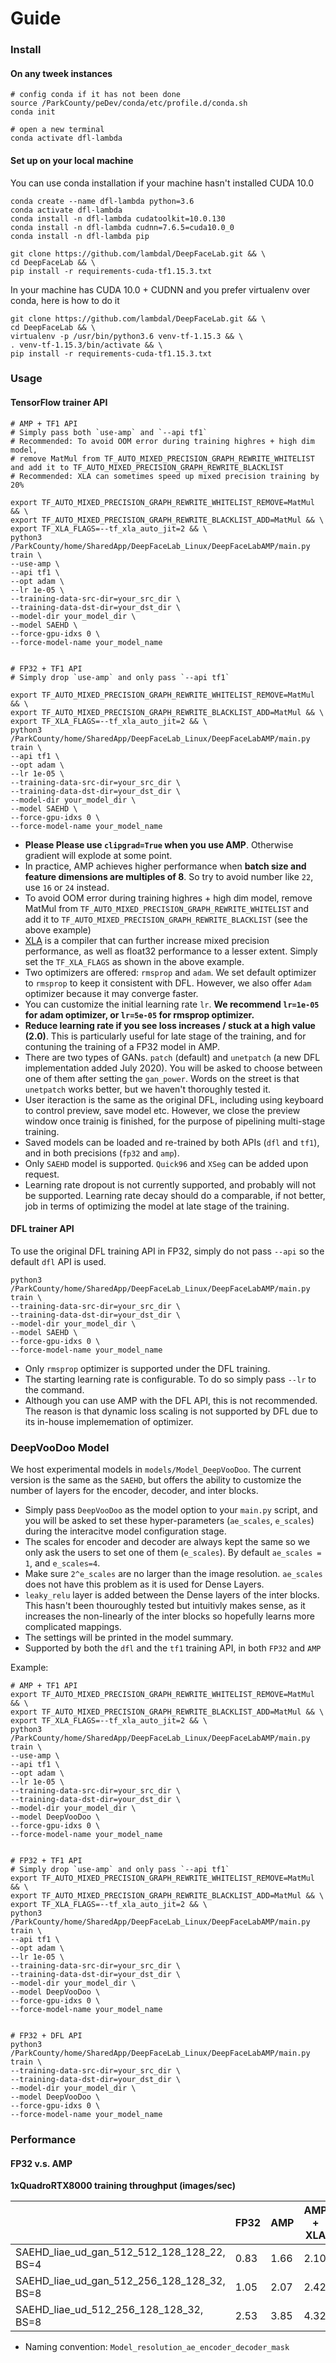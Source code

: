 # Guide


### Install

#### On any tweek instances

```
# config conda if it has not been done
source /ParkCounty/peDev/conda/etc/profile.d/conda.sh
conda init

# open a new terminal
conda activate dfl-lambda
```

#### Set up on your local machine 

You can use conda installation if your machine hasn't installed CUDA 10.0

```
conda create --name dfl-lambda python=3.6
conda activate dfl-lambda
conda install -n dfl-lambda cudatoolkit=10.0.130
conda install -n dfl-lambda cudnn=7.6.5=cuda10.0_0
conda install -n dfl-lambda pip

git clone https://github.com/lambdal/DeepFaceLab.git && \
cd DeepFaceLab && \
pip install -r requirements-cuda-tf1.15.3.txt
```

In your machine has CUDA 10.0 + CUDNN and you prefer virtualenv over conda, here is how to do it

```
git clone https://github.com/lambdal/DeepFaceLab.git && \
cd DeepFaceLab && \
virtualenv -p /usr/bin/python3.6 venv-tf-1.15.3 && \
. venv-tf-1.15.3/bin/activate && \
pip install -r requirements-cuda-tf1.15.3.txt
```

### Usage

####  TensorFlow trainer API

```
# AMP + TF1 API
# Simply pass both `use-amp` and `--api tf1`
# Recommended: To avoid OOM error during training highres + high dim model, 
# remove MatMul from TF_AUTO_MIXED_PRECISION_GRAPH_REWRITE_WHITELIST and add it to TF_AUTO_MIXED_PRECISION_GRAPH_REWRITE_BLACKLIST
# Recommended: XLA can sometimes speed up mixed precision training by 20%

export TF_AUTO_MIXED_PRECISION_GRAPH_REWRITE_WHITELIST_REMOVE=MatMul && \
export TF_AUTO_MIXED_PRECISION_GRAPH_REWRITE_BLACKLIST_ADD=MatMul && \
export TF_XLA_FLAGS=--tf_xla_auto_jit=2 && \
python3 /ParkCounty/home/SharedApp/DeepFaceLab_Linux/DeepFaceLabAMP/main.py train \
--use-amp \
--api tf1 \
--opt adam \
--lr 1e-05 \
--training-data-src-dir=your_src_dir \
--training-data-dst-dir=your_dst_dir \
--model-dir your_model_dir \
--model SAEHD \
--force-gpu-idxs 0 \
--force-model-name your_model_name


# FP32 + TF1 API
# Simply drop `use-amp` and only pass `--api tf1`

export TF_AUTO_MIXED_PRECISION_GRAPH_REWRITE_WHITELIST_REMOVE=MatMul && \
export TF_AUTO_MIXED_PRECISION_GRAPH_REWRITE_BLACKLIST_ADD=MatMul && \
export TF_XLA_FLAGS=--tf_xla_auto_jit=2 && \
python3 /ParkCounty/home/SharedApp/DeepFaceLab_Linux/DeepFaceLabAMP/main.py train \
--api tf1 \
--opt adam \
--lr 1e-05 \
--training-data-src-dir=your_src_dir \
--training-data-dst-dir=your_dst_dir \
--model-dir your_model_dir \
--model SAEHD \
--force-gpu-idxs 0 \
--force-model-name your_model_name
```

* __Please Please use `clipgrad=True` when you use AMP__. Otherwise gradient will explode at some point.
* In practice, AMP achieves higher performance when __batch size and feature dimensions are multiples of 8__. So try to avoid number like `22`, use `16` or `24` instead.
* To avoid OOM error during training highres + high dim model, remove MatMul from `TF_AUTO_MIXED_PRECISION_GRAPH_REWRITE_WHITELIST` and add it to `TF_AUTO_MIXED_PRECISION_GRAPH_REWRITE_BLACKLIST` (see the above example)
* [XLA](https://www.tensorflow.org/xla) is a compiler that can further increase mixed precision performance, as well as float32 performance to a lesser extent. Simply set the `TF_XLA_FLAGS` as shown in the above example. 
* Two optimizers are offered: `rmsprop` and `adam`. We set default optimizer to `rmsprop` to keep it consistent with DFL. However, we also offer `Adam` optimizer because it may converge faster.
* You can customize the initial learning rate `lr`. __We recommend `lr=1e-05` for adam optimizer, or `lr=5e-05`  for rmsprop optimizer.__
* __Reduce learning rate if you see loss increases / stuck at a high value (2.0)__. This is particularly useful for late stage of the training, and for contuning the training of a FP32 model in AMP.
* There are two types of GANs. `patch` (default) and `unetpatch` (a new DFL implementation added July 2020). You will be asked to choose between one of them after setting the `gan_power`. Words on the street is that `unetpatch` works better, but we haven't thoroughly tested it.
* User iteraction is the same as the original DFL, including using keyboard to control preview, save model etc. However, we close the preview window once trainig is finished, for the purpose of pipelining multi-stage training.
* Saved models can be loaded and re-trained by both APIs (`dfl` and `tf1`), and in both precisions (`fp32` and `amp`). 
* Only `SAEHD` model is supported. `Quick96` and `XSeg` can be added upon request.
* Learning rate dropout is not currently supported, and probably will not be supported. Learning rate decay should do a comparable, if not better, job in terms of optimizing the model at late stage of the training. 

####  DFL trainer API

To use the original DFL training API in FP32, simply do not pass `--api` so the default `dfl` API is used.

```
python3 /ParkCounty/home/SharedApp/DeepFaceLab_Linux/DeepFaceLabAMP/main.py train \
--training-data-src-dir=your_src_dir \
--training-data-dst-dir=your_dst_dir \
--model-dir your_model_dir \
--model SAEHD \
--force-gpu-idxs 0 \
--force-model-name your_model_name
```

* Only `rmsprop` optimizer is supported under the DFL training.
* The starting learning rate is configurable. To do so simply pass `--lr` to the command.
* Although you can use AMP with the DFL API, this is not recommended. The reason is that dynamic loss scaling is not supported by DFL due to its in-house implememation of optimizer.


### DeepVooDoo Model

We host experimental models in `models/Model_DeepVooDoo`. The current version is the same as the `SAEHD`, but offers the ability to customize the number of layers for the encoder, decoder, and inter blocks. 
* Simply pass `DeepVooDoo` as the model option to your `main.py` script, and you will be asked to set these hyper-parameters (`ae_scales`, `e_scales`) during the interacitve model configuration stage. 
* The scales for encoder and decoder are always kept the same so we only ask the users to set one of them (`e_scales`). By default `ae_scales = 1`, and `e_scales=4`. 
* Make sure `2^e_scales` are no larger than the image resolution. `ae_scales` does not have this problem as it is used for Dense Layers.
* `leaky_relu` layer is added between the Dense layers of the inter blocks. This hasn't been thouroughly tested but intuitivly makes sense, as it increases the non-linearly of the inter blocks so hopefully learns more complicated mappings.
* The settings will be printed in the model summary.
* Supported by both the `dfl` and the `tf1` training API, in both `FP32` and `AMP`

Example:

```
# AMP + TF1 API
export TF_AUTO_MIXED_PRECISION_GRAPH_REWRITE_WHITELIST_REMOVE=MatMul && \
export TF_AUTO_MIXED_PRECISION_GRAPH_REWRITE_BLACKLIST_ADD=MatMul && \
export TF_XLA_FLAGS=--tf_xla_auto_jit=2 && \
python3 /ParkCounty/home/SharedApp/DeepFaceLab_Linux/DeepFaceLabAMP/main.py train \
--use-amp \
--api tf1 \
--opt adam \
--lr 1e-05 \
--training-data-src-dir=your_src_dir \
--training-data-dst-dir=your_dst_dir \
--model-dir your_model_dir \
--model DeepVooDoo \
--force-gpu-idxs 0 \
--force-model-name your_model_name


# FP32 + TF1 API
# Simply drop `use-amp` and only pass `--api tf1`
export TF_AUTO_MIXED_PRECISION_GRAPH_REWRITE_WHITELIST_REMOVE=MatMul && \
export TF_AUTO_MIXED_PRECISION_GRAPH_REWRITE_BLACKLIST_ADD=MatMul && \
export TF_XLA_FLAGS=--tf_xla_auto_jit=2 && \
python3 /ParkCounty/home/SharedApp/DeepFaceLab_Linux/DeepFaceLabAMP/main.py train \
--api tf1 \
--opt adam \
--lr 1e-05 \
--training-data-src-dir=your_src_dir \
--training-data-dst-dir=your_dst_dir \
--model-dir your_model_dir \
--model DeepVooDoo \
--force-gpu-idxs 0 \
--force-model-name your_model_name


# FP32 + DFL API
python3 /ParkCounty/home/SharedApp/DeepFaceLab_Linux/DeepFaceLabAMP/main.py train \
--training-data-src-dir=your_src_dir \
--training-data-dst-dir=your_dst_dir \
--model-dir your_model_dir \
--model DeepVooDoo \
--force-gpu-idxs 0 \
--force-model-name your_model_name
``` 


### Performance

#### FP32 v.s. AMP 

__1xQuadroRTX8000 training throughput (images/sec)__

|   | FP32  | AMP | AMP + XLA |
|---|---|---|---|
| SAEHD_liae_ud_gan_512_512_128_128_22, BS=4 | 0.83  | 1.66  | 2.10  |
| SAEHD_liae_ud_gan_512_256_128_128_32, BS=8 | 1.05  | 2.07 | 2.42 |
| SAEHD_liae_ud_512_256_128_128_32, BS=8 | 2.53  | 3.85 | 4.32 |

* Naming convention: `Model_resolution_ae_encoder_decoder_mask`
